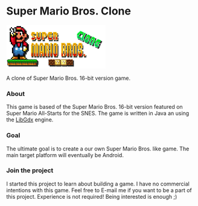 Super Mario Bros. Clone
==========
![image](logo.png)

A clone of Super Mario Bros. 16-bit version game.

### About
This game is based of the Super Mario Bros. 16-bit version featured on Super Mario All-Starts for the SNES. The game is written in Java an using the [LibGdx](http://libgdx.badlogicgames.com/) engine.

### Goal
The ultimate goal is to create a our own Super Mario Bros. like game. The main target platform will eventually be Android.

### Join the project
I started this project to learn about building a game. I have no commercial intentions with this game. Feel free to E-mail me if you want to be a part of this project. Experience is not required! Being interested is enough ;)
